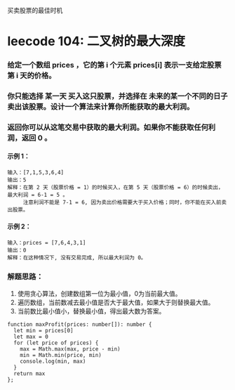 买卖股票的最佳时机
# leecode 104: 二叉树的最大深度
### 给定一个数组 prices ，它的第 i 个元素 prices[i] 表示一支给定股票第 i 天的价格。
### 你只能选择 某一天 买入这只股票，并选择在 未来的某一个不同的日子 卖出该股票。设计一个算法来计算你所能获取的最大利润。
### 返回你可以从这笔交易中获取的最大利润。如果你不能获取任何利润，返回 0 。
 
#### 示例 1：
```
输入：[7,1,5,3,6,4]
输出：5
解释：在第 2 天（股票价格 = 1）的时候买入，在第 5 天（股票价格 = 6）的时候卖出，最大利润 = 6-1 = 5 。
     注意利润不能是 7-1 = 6, 因为卖出价格需要大于买入价格；同时，你不能在买入前卖出股票。
```
#### 示例 2：
```
输入：prices = [7,6,4,3,1]
输出：0
解释：在这种情况下, 没有交易完成, 所以最大利润为 0。
```

### 解题思路：
1. 使用贪心算法，创建数组第一位为最小值，0为当前最大值。
2. 遍历数组，当前数减去最小值是否大于最大值，如果大于则替换最大值。
3. 当前数比最小值小，替换最小值，得出最大数为答案。

```
function maxProfit(prices: number[]): number {
  let min = prices[0]
  let max = 0
  for (let price of prices) {
    max = Math.max(max, price - min)
    min = Math.min(price, min)
    console.log(min, max)
  }
  return max
};
```
